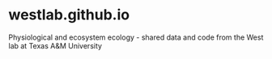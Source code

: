 # westlab.github.io
Physiological and ecosystem ecology - shared data and code from the West lab at Texas A&amp;M University
